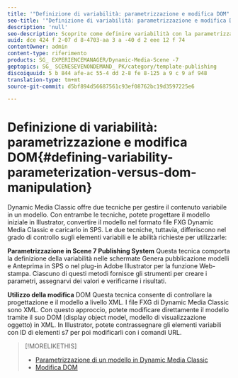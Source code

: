 ```yaml
---
title: '"Definizione di variabilità: parametrizzazione e modifica DOM"'
seo-title: '"Definizione di variabilità: parametrizzazione e modifica DOM"'
description: 'null'
seo-description: Scoprite come definire variabilità con la parametrizzazione e la modifica DOM.
uuid: dce 424 f 2-07 d 8-4703-aa 3 a -40 d 2 eee 12 f 74
contentOwner: admin
content-type: riferimento
products: SG_ EXPERIENCEMANAGER/Dynamic-Media-Scene -7
geptopics: SG_ SCENESEVENONDEMAND_ PK/category/template-publishing
discoiquuid: 5 b 844 afe-ac 55-4 dd 2-8 fe 8-125 a 9 c 9 af 948
translation-type: tm+mt
source-git-commit: d5bf894d56687561c93ef08762bc19d3597225e6

---
```



# Definizione di variabilità: parametrizzazione e modifica DOM{#defining-variability-parameterization-versus-dom-manipulation}

Dynamic Media Classic offre due tecniche per gestire il contenuto variabile in un modello. Con entrambe le tecniche, potete progettare il modello iniziale in Illustrator, convertire il modello nel formato file FXG Dynamic Media Classic e caricarlo in SPS. Le due tecniche, tuttavia, differiscono nel grado di controllo sugli elementi variabili e le abilità richieste per utilizzarle:

**Parametrizzazione in Scene 7 Publishing System** Questa tecnica comporta la definizione della variabilità nelle schermate Genera pubblicazione modelli e Anteprima in SPS o nel plug-in Adobe Illustrator per la funzione Web-stampa. Ciascuno di questi metodi fornisce gli strumenti per creare i parametri, assegnarvi dei valori e verificarne i risultati.

**Utilizzo della modifica** DOM Questa tecnica consente di controllare la progettazione e il modello a livello XML. I file FXG di Dynamic Media Classic sono XML. Con questo approccio, potete modificare direttamente il modello tramite il suo DOM (display object model, modello di visualizzazione oggetto) in XML. In Illustrator, potete contrassegnare gli elementi variabili con ID di elementi s7 per poi modificarli con i comandi URL. 

>[!MORELIKETHIS]
>
>* [Parametrizzazione di un modello in Dynamic Media Classic](parameterizing-template-scene7.md#parameterizing_a_template_in_scene7)
>* [Modifica DOM](dom-manipulation.md#dom_manipulation)

